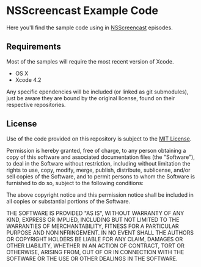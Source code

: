 # NSScreencast Example Code

Here you'll find the sample code using in [NSScreencast](http://nsscreencast.com) episodes.

## Requirements

Most of the samples will require the most recent version of Xcode.

* OS X
* Xcode 4.2

Any specific ependencies will be included (or linked as git submodules), just be aware they are bound by the original license, found on their respective repositories.

## License

Use of the code provided on this repository is subject to the [MIT License](http://www.opensource.org/licenses/mit-license.php).

Permission is hereby granted, free of charge, to any person obtaining a copy of this software and associated documentation files (the "Software"), to deal in the Software without restriction, including without limitation the rights to use, copy, modify, merge, publish, distribute, sublicense, and/or sell copies of the Software, and to permit persons to whom the Software is furnished to do so, subject to the following conditions:

The above copyright notice and this permission notice shall be included in all copies or substantial portions of the Software.

THE SOFTWARE IS PROVIDED "AS IS", WITHOUT WARRANTY OF ANY KIND, EXPRESS OR IMPLIED, INCLUDING BUT NOT LIMITED TO THE WARRANTIES OF MERCHANTABILITY, FITNESS FOR A PARTICULAR PURPOSE AND NONINFRINGEMENT. IN NO EVENT SHALL THE AUTHORS OR COPYRIGHT HOLDERS BE LIABLE FOR ANY CLAIM, DAMAGES OR OTHER LIABILITY, WHETHER IN AN ACTION OF CONTRACT, TORT OR OTHERWISE, ARISING FROM, OUT OF OR IN CONNECTION WITH THE SOFTWARE OR THE USE OR OTHER DEALINGS IN THE SOFTWARE.
